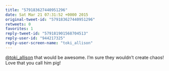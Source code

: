 ```yaml
---
title: "579183627440951296"
date: Sat Mar 21 07:31:52 +0000 2015
original-tweet-id: "579183627440951296"
retweets: 0
favorites: 1
reply-tweet-id: "579181901568704513"
reply-user-id: "944217325"
reply-user-screen-name: "toki_allison"
---
```

<a href="https://twitter.com/toki_allison">@toki_allison</a> that would be awesome. I’m sure they wouldn’t create chaos! Love that you call him pig!
